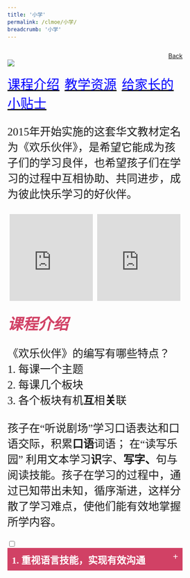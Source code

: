 ```yaml
---
title: '小学'
permalink: /clmoe/小学/
breadcrumb: '小学'
---
```

<html>
<body>
<style>
  .tab img{
   width: 80%;
 }
  * {
  box-sizing: border-box;
}

 .tab table {
   display: none;
}
.tab table:target {
  display: block;
}
  .column {
  float: left;
  width: 80%;
  padding: 5px;
}
.atab label {
    position: relative;
    display: block;
    background: #d14165;
    color: #fff;
    font-weight: 700;
    padding: 10px;
    cursor: pointer;
 }
 .row {
    display: flex;
    height: 8%;
}
 .atab label::after {
  content: "+";
  font-size: 22px;
  position: absolute;
  right: 10px;
  top: 7px;
  transition: all 0.4s;
}
 iframe{
border : 0;
height:100%;
width:100%;
}
 .atab input[type=checkbox]:checked + label::after,
.atab input[type=radio]:checked + label::after {
    content: 'x';
    right: 14px;
    top: 7px;
  //transform:rotate(-225deg);
   /* transform: rotate(90deg); */
}
.tab-content {
  overflow: hidden;
  display: none;
  width:100%; 
}
.atab{
  margin-bottom: 5px;
  width:100%;  
}
 
</style>
<!-- Global site tag (gtag.js) - Google Ads: 726049306 -->
<script async src="https://www.googletagmanager.com/gtag/js?id=AW-726049306"></script>
<script>
  window.dataLayer = window.dataLayer || [];
  function gtag(){dataLayer.push(arguments);}
  gtag('js', new Date());

  gtag('config', 'AW-726049306');
</script>
<p style="font-size:28px;font-family:KaiTi"></p>
<a href="/gallery/华文学习展示区-chinese-exhibitions-b/moe-curriculum/" style="float:right;">Back</a><br/>
<img src="/images/CL-Pri-Header.jpg">

<p>
 <a href="#C1" style="font-size:30px"><span style="color:blue;font-family:KaiTi">课程介绍</span></a>&nbsp;&nbsp;
 <a href="#C2" style="font-size:30px"><span style="color:blue;font-family:KaiTi">教学资源</span></a>&nbsp;&nbsp;
 <a href="#C3" style="font-size:30px"><span style="color:blue;font-family:KaiTi">给家长的小贴士</span></a></p>
   <p style="font-family:KaiTi;font-size:25px">
2015年开始实施的这套华文教材定名为《欢乐伙伴》，是希望它能成为孩子们的学习良伴，也希望孩子们在学习的过程中互相协助、共同进步，成为彼此快乐学习的好伙伴。
</p>

<div class="row">
 <div class="column">
 <iframe src="https://www.youtube.com/embed/QcNMzIyrQwM" frameborder="0" allow="accelerometer; autoplay; encrypted-media; gyroscope; picture-in-picture" allowfullscreen></iframe><br/>
 <span style="color:#d14165;font-size:18px;font-family:KaiTi"> 2015小学华文教材介绍 1</span>
   <br/>

</div>
  <div class="column">
  <iframe src="https://www.youtube.com/embed/z2VjuKAw0kY" frameborder="0" allow="accelerometer; autoplay; encrypted-media; gyroscope; picture-in-picture" allowfullscreen></iframe><br/> <span style="color:#d14165;font-size:18px;font-family:KaiTi"> 2015小学华文教材介绍 2</span>
    <br/>

 </div>
      </div>
  
  <h5 id="C1"><span style="color:#d14165;font-size:35px;font-family:KaiTi"> 课程介绍 </span> </h5> 
  <p style="font-size:25px;font-family:KaiTi">《欢乐伙伴》的编写有哪些特点？
<br/>
1.  每课一个主题<br/>       
2.  每课几个板块<br/>
    3.  各个板块有机<strong>互</strong>相<strong>关</strong>联<br/><br/>
    孩子在“听说剧场”学习口语表达和口语交际，积累<strong>口语</strong>词语；
    在“读写乐园” 利用文本学习<strong>识</strong>字、<strong>写字、</strong>句与阅读技能。孩子在学习的过程中，通过已知带出未知，循序渐进，这样分散了学习难点，使他们能有效地掌握所学内容。
</p>
<div class="atab">
      <input id="tab-1" type="checkbox" name="tab">
    <label for="tab-1" style="font-family:KaiTi;font-size:22px" class="lbCh">1. 重视语言技能，实现有效沟通  
</label>
     <div class="tab-content">
       <ul>
         <li style="font-family:KaiTi;font-size:22px;">通过听、说、读、写和语言综合运用的教学，为学生打好语言基础。</li>
             <li style="font-family:KaiTi;font-size:22px;">通过活动和任务，让学生掌握口语互动和书面互动的技能，与他人进行有效、有意义的交流。
</li>
       </ul>
    
     </div></div>
<div class="atab">
      <input id="tab-2" type="checkbox" name="tab">
    <label for="tab-2" style="font-family:KaiTi;font-size:22px" class="lbCh">2. 注重实用价值，实现乐学善用 
</label>
     <div class="tab-content">
       <ul>
         <li style="font-family:KaiTi;font-size:22px;">充分利用家庭、学校、社区等不同平台，为学生营造有利于学习华文的环境。
</li></ul>
</div></div>
<div class="atab">
      <input id="tab-3" type="checkbox" name="tab">
    <label for="tab-3" style="font-family:KaiTi;font-size:22px;" class="lbCh">3. 遵循学习规律，符合认知发展 
</label>
     <div class="tab-content">
       <ul>
         <li style="font-family:KaiTi;font-size:22px;">选取适合学生年龄和认知发展的语料和方式。<strong>
  <br/>（*嵌进“各课程的学习重点”图表）</strong></li></ul>
           <table style="font-family: arial, sans-serif; border-collapse: collapse; width: 97%;margin:2%;">
  <tr>
    <th style="border: 1px solid #dddddd;
  text-align: left;padding: 8px;font-family:KaiTi;">课程</th>
    <th style="border: 1px solid #dddddd;
  text-align: left;padding: 8px;font-family:KaiTi;">学习阶段</th>
    <th style="border: 1px solid #dddddd;
  text-align: left;padding: 8px;font-family:KaiTi;">学习重点</th>
  </tr>
  <tr>
    <td style="border: 1px solid #dddddd;
  text-align: left;padding: 8px;font-family:KaiTi;">华文</td>
    <td style="border: 1px solid #dddddd;
  text-align: left;padding: 8px;font-family:KaiTi;">奠基阶段（小一至小四）</td>
    <td style="border: 1px solid #dddddd;
  text-align: left;padding: 8px;font-family:KaiTi;">培养基础阅读和写作（写话、写段）能力，着重聆听、说话、口语互动、识字和写字的训练。</td>
  </tr>
  <tr>
    <td style="border: 1px solid #dddddd;
  text-align: left;padding: 8px;font-family:KaiTi;"></td>
    <td style="border: 1px solid #dddddd;
  text-align: left;padding: 8px;font-family:KaiTi;">定向阶段（小五至小六）</td>
    <td style="border: 1px solid #dddddd;
  text-align: left;padding: 8px;font-family:KaiTi;">综合发展各语言技能，着重口语互动、阅读、写作和书面互动的训练。
</td>
  </tr>
  <tr>
    <td style="border: 1px solid #dddddd;
  text-align: left;padding: 8px;font-family:KaiTi;">高级华文</td>
    <td style="border: 1px solid #dddddd;
  text-align: left;padding: 8px;font-family:KaiTi;">奠基阶段（小一至小四）</td>
    <td style="border: 1px solid #dddddd;
  text-align: left;padding: 8px;font-family:KaiTi;">培养基础阅读和写作（写话、写段）能力，着重聆听、说话、口语互动和阅读的训练。</td>
  </tr>
  <tr>
    <td style="border: 1px solid #dddddd;
  text-align: left;padding: 8px;font-family:KaiTi;"></td>
    <td style="border: 1px solid #dddddd;
  text-align: left;padding: 8px;font-family:KaiTi;">定向阶段（小五至小六）</td>
    <td style="border: 1px solid #dddddd;
  text-align: left;padding: 8px;font-family:KaiTi;">综合发展各语言技能，着重阅读、写作和书面互动的训练。
</td>
  </tr>
  <tr>
    <td style="border: 1px solid #dddddd;
  text-align: left;padding: 8px;font-family:KaiTi;">基础华文</td>
    <td style="border: 1px solid #dddddd;
  text-align: left;padding: 8px;font-family:KaiTi;">定向阶段（小五至小六）</td>
    <td style="border: 1px solid #dddddd;
  text-align: left;padding: 8px;font-family:KaiTi;">培养基础阅读和写作（写话、写段）能力，着重聆听、说话、口语互动的训练。
</td>
  </tr>
</table>
</div></div>

<div class="atab">
      <input id="tab-4" type="checkbox" name="tab">
    <label for="tab-4" style="font-family:KaiTi;font-size:22px" class="lbCh">4. 照顾个别差异，发掘学生潜能     
</label>
     <div class="tab-content">
       <ul>
         <li style="font-family:KaiTi;font-size:22px;">以学生为本，照顾学生差异。<strong>（*嵌进“课程架构”图）</strong>
</li>
            <li style="font-family:KaiTi;font-size:22px;">提供发挥空间，让教师能针对学生的需要，采取不同策略，开展多元化的教学活动，让学生发挥潜能，体验成功。<br/>
               <img src="/clmoe/Cl-prisch1.png">
</li>
       </ul>
      
</div></div>

<div class="atab">
      <input id="tab-5" type="checkbox" name="tab">
    <label for="tab-5" style="font-family:KaiTi;font-size:22px" class="lbCh">5. 培养情意品德，传承华族文化  
</label>
     <div class="tab-content">
        <ul>
         <li style="font-family:KaiTi;font-size:22px;">以“21世纪技能的核心价值观”为引导，培养学生良好的情意品德和正确的价值观
</li>
            <li style="font-family:KaiTi;font-size:22px;">重视华族文化的传承，让学生从小感受、认识华族语言文化的魅力和价值（*嵌进华族文化课文截图）</li>
       </ul>
       <div class="row" style="margin:4%;">
  <div class="column" style="float: left; width: 25%; padding: 5px;transform: rotate(-24deg);">
 <img src="/clmoe/Cl-prisch2.png">
</div>
  <div class="column" style="float: left;width: 25%;padding: 5px;transform: rotate(9deg);">
  <img src="/clmoe/Cl-prisch3.png">
 </div>
 <div class="column" style="float: left;width: 25%; padding: 5px;transform: rotate(-7deg);">
  <img src="/clmoe/Cl-prisch4.png">
 </div>
 <div class="column" style="float: left; width: 25%;padding: 5px;transform: rotate(6deg);">
  <img src="/clmoe/Cl-prisch5.png">
 </div>
  </div>
</div></div>

<div class="atab">
      <input id="tab-6" type="checkbox" name="tab">
    <label for="tab-6" style="font-family:KaiTi;font-size:22px" class="lbCh">6. 促进思维发展，培养自学能力
</label>
     <div class="tab-content">
        <ul>
         <li style="font-family:KaiTi;font-size:22px;">重视发挥语言与思维之间相互促进的作用
</li>
            <li style="font-family:KaiTi;font-size:22px;">注重学习方法与策略的指导
</li>
       </ul>
</div></div>

<div class="atab">
      <input id="tab-7" type="checkbox" name="tab">
    <label for="tab-7" style="font-family:KaiTi;font-size:22px" class="lbCh">7. 结合资讯科技，增进学习效益  
</label>
     <div class="tab-content">
        <ul>
         <li style="font-family:KaiTi;font-size:22px;">有效地使用资讯科技，激发学生学习华文的兴趣，提供个别化的学习方式
</li>
            <li style="font-family:KaiTi;font-size:22px;">利用网络平台，促进协作式和探究式的学习，提高学习效益
</li>
       </ul>
</div></div>

<div class="atab">
      <input id="tab-8" type="checkbox" name="tab">
    <label for="tab-8" style="font-family:KaiTi;font-size:22px" class="lbCh">8. 关注学习过程，落实有效评价
</label>
     <div class="tab-content">
        <ul>
         <li style="font-family:KaiTi;font-size:22px;">以“全面性评价”为引导，结合教学和评价策略
</li>
            <li style="font-family:KaiTi;font-size:22px;">兼顾学习过程和学习成果，在教学中融入有效的评价策略
</li>
       </ul>
</div></div>
<h4 style="font-family:KaiTi;">课程目标</h4>
  <p>Image Pending</p>
  
  <h5 style="font-family:KaiTi;">教学资源</h5>
  <img src="/clmoe.Cl-prosch6.png">
  
<h5 id="C2"><span style="color:#d14165;font-size:35px;font-family:KaiTi">数码资源　</span> </h5> 
 <p><span style="font-size:25px;font-family:KaiTi">针对各项学习技能，数码资源提供了多种有趣的活动，让孩子复习与巩固所学，培养孩子自主学习的能力。<br/><br/>
   学生利用新加坡学生学习平台(SLS)的数码资源进行课堂学习和自主学习
</span></p>
<br/>
<div class="row">
 <div class="column">
 <iframe src="https://www.youtube.com/embed/Zz3N7AI6Y3o" frameborder="0" allow="accelerometer; autoplay; encrypted-media; gyroscope; picture-in-picture" allowfullscreen></iframe><br/>
  <span style="color:#d14165;font-size:18px;font-family:KaiTi"> 小学华文数码资源介绍 - “学乐”网 </span>
   <br/>

</div>
  <div class="column">
  <iframe src="https://www.youtube.com/embed/ZGsMFS7xZC4" frameborder="0" allow="accelerometer; autoplay; encrypted-media; gyroscope; picture-in-picture" allowfullscreen></iframe><br/><span style="color:#d14165;font-size:18px;font-family:KaiTi">小学华文数码资源介绍新加坡学生学习平台</span>
    <br/>

 </div>
 </div>
 <br/>
  <h5 style="font-family:KaiTi">课程资源</h5>
  <p style="font-family:KaiTi;">配合2015年小学华文教材，框架与教材一致，分为“听说”、“汉语拼音”和“读写”三大板块。</p>
  <div class="row">
  <div class="column" style="float: left;
  width: 25%;
  padding: 5px;"><span style="font-family:KaiTi;">小一</span><br/>
 <img src="/clmoe/Cl-prisch7.png">
</div>
  <div class="column" style="float: left;
  width: 25%;
  padding: 5px;"><span style="font-family:KaiTi;">小二至小四</span><br/>
  <img src="/clmoe/Cl-prisch8.png">
 </div>
 <div class="column" style="float: left;
  width: 25%;
  padding: 5px;"><span style="font-family:KaiTi;">小五、小六</span><br/>
  <img src="/clmoe/Cl-prisch9.png">
 </div></div>
  
  
  
  
  
  
  
  
  
  
  
 <h5 id="C3"><span style="color:#d14165;font-size:35px;font-family: KaiTi"> 家长为教育伙伴  </span> </h5>
 <img src="/images/MTLS_MOECurriculum-Pri-Image3.jpg">
  <p><a href="/Gallery/CL-textbook-CLPG2016.pdf" target="_blank" style="font-family: KaiTi">家长指南(CL)</a></p>
     <p><a href="/Gallery/EL-textbook-CLPG2016.pdf" target="_blank" style="font-family: KaiTi">Parent Guide (EL)</a></p>
     <p ><a href="/Gallery/CL-Pri-ExternalResources.pdf" target="_blank" style="font-family: KaiTi">小学华文课外读物参考书目</a></p>
  


 <div class="image">
  <img src="images/New_footer.jpg" class="Image" width="1000" height="300"></div>
  <div class="btntop"><a href="#top" style="text-decoration:none;"><span style="color:white"><b>Top</b></span></a></div>
 
